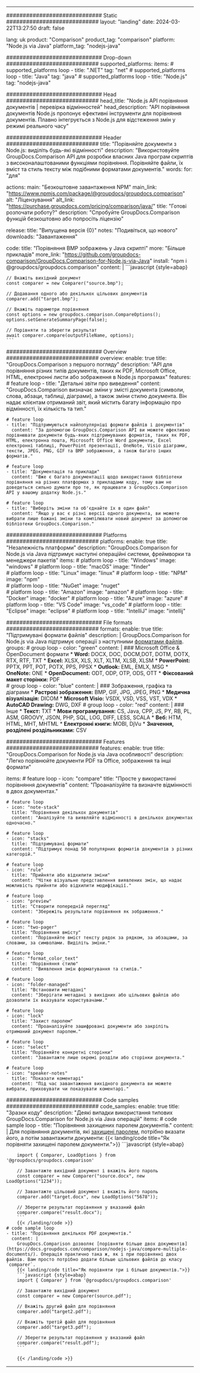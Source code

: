 
---
############################# Static ############################
layout: "landing"
date: 2024-03-22T13:27:50
draft: false

lang: uk
product: "Comparison"
product_tag: "comparison"
platform: "Node.js via Java"
platform_tag: "nodejs-java"

############################# Drop-down ############################
supported_platforms:
  items:
    # supported_platforms loop
    - title: ".NET"
      tag: "net"
    # supported_platforms loop
    - title: "Java"
      tag: "java"
    # supported_platforms loop
    - title: "Node.js"
      tag: "nodejs-java"

############################# Head ############################
head_title: "Node.js API порівняння документів | перевірка відмінностей"
head_description: "API порівняння документів Node.js пропонує ефективні інструменти для порівняння документів. Плавно інтегрується з Node.js для відстеження змін у режимі реального часу"

############################# Header ############################
title: "Порівняйте документи з Node.js: виділіть будь-які відмінності"
description: "Використовуйте GroupDocs.Comparison API для розробки власних Java програм скриптів з високоналаштованими функціями порівняння. Порівняйте файли, їх вміст та стиль тексту між подібними форматами документів."
words:
  for: "для"

actions:
  main: "Безкоштовне завантаження NPM"
  main_link: "https://www.npmjs.com/package/@groupdocs/groupdocs.comparison"
  alt: "Ліцензування"
  alt_link: "https://purchase.groupdocs.com/pricing/comparison/java/"
  title: "Готові розпочати роботу?"
  description: "Спробуйте GroupDocs.Comparison функцій безкоштовно або попросіть ліцензію"

release:
  title: "Випущена версія {0}"
  notes: "Подивіться, що нового"
  downloads: "Завантаження"

code:
  title: "Порівняння BMP зображень у Java скрипті"
  more: "Більше прикладів"
  more_link: "https://github.com/groupdocs-comparison/GroupDocs.Comparison-for-Node.js-via-Java"
  install: "npm i @groupdocs/groupdocs.comparison"
  content: |
    ```javascript {style=abap}

    // Вкажіть вихідний документ
    const comparer = new Comparer("source.bmp");

    // Додавання одного або декількох цільових документів
    comparer.add("target.bmp");

    // Вкажіть параметри порівняння
    const options = new groupdocs.comparison.CompareOptions();
    options.setGenerateSummaryPage(false);

    // Порівняти та зберегти результат
    await comparer.compare(outputFileName, options);
    ```

############################# Overview ############################
overview:
  enable: true
  title: "GroupDocs.Comparison з першого погляду"
  description: "API для порівняння різних типів документів, таких як PDF, Microsoft Office, HTML, електронні листи або зображення в Node.js програмах"
  features:
    # feature loop
    - title: "Детальні звіти про виведення"
      content: "GroupDocs.Comparison визначає зміни у змісті документа (символи, слова, абзаци, таблиці, діаграми), а також зміни стилю документа. Він надає клієнтам отриманий звіт, який містить багату інформацію про відмінності, їх кількість та тип."

    # feature loop
    - title: "Підтримуються найпопулярніші формати файлів і документів"
      content: "За допомогою GroupDocs.Comparison API ви можете ефективно порівнювати документи будь-яких підтримуваних форматів, таких як PDF, HTML, електронна пошта, Microsoft Office Word документи, Excel електронні таблиці, PowerPoint презентації, OneNote, Visio діаграми, тексти, JPEG, PNG, GIF та BMP зображення, а також багато інших форматів."

    # feature loop
    - title: "Документація та приклади"
      content: "Вже є багато документації щодо використання бібліотеки порівняння на різних платформах з прикладами коду, тому вам не доведеться сильно думати про те, як працювати з GroupDocs.Comparison API у вашому додатку Node.js."

    # feature loop
    - title: "Виберіть зміни та об'єднайте їх в один файл"
      content: "Якщо у вас є різні версії одного документа, ви можете вибрати лише бажані зміни та компілювати новий документ за допомогою бібліотеки GroupDocs.Comparison."

############################# Platforms ############################
platforms:
  enable: true
  title: "Незалежність платформи"
  description: "GroupDocs.Comparison for Node.js via Java підтримує наступні операційні системи, фреймворки та менеджери пакетів"
  items:
    # platform loop
    - title: "Windows"
      image: "windows"
    # platform loop
    - title: "macOS"
      image: "finder"      
    # platform loop
    - title: "Linux"
      image: "linux"
    # platform loop
    - title: "NPM"
      image: "npm"  
    # platform loop
    - title: "NuGet"
      image: "nuget"      
    # platform loop
    - title: "Amazon"
      image: "amazon"
    # platform loop
    - title: "Docker"
      image: "docker"
    # platform loop
    - title: "Azure"
      image: "azure"
    # platform loop
    - title: "VS Code"
      image: "vs_code"
    # platform loop
    - title: "Eclipse"
      image: "eclipse"
    # platform loop
    - title: "IntelliJ"
      image: "intellij"

############################# File formats ############################
formats:
  enable: true
  title: "Підтримувані формати файлів"
  description: |
    GroupDocs.Comparison for Node.js via Java підтримує операції з наступними [форматами файлів](https://docs.groupdocs.com/comparison/nodejs-java/supported-document-formats/).
  groups:
    # group loop
    - color: "green"
      content: |
        ### Microsoft Office & OpenDocument формати
        * **Word:** DOCX, DOC, DOCM,DOT, DOTM, DOTX, RTX, RTF, TXT
        * **Excel:** XLSX, XLS, XLT, XLTM, XLSB, XLSM
        * **PowerPoint:** PPTX, PPT, POT, POTX, PPS, PPSX
        * **Outlook:** EML, EMLX, MSG
        * **OneNote:** ONE
        * **OpenDocument:** ODT, ODP, OTP, ODS, OTT
        * **Фіксований макет сторінки:** PDF        
    # group loop
    - color: "blue"
      content: |
        ### Зображення, графіка та діаграми
        * **Растрові зображення:** BMP, GIF, JPG, JPEG, PNG
        * **Медична візуалізація:** DICOM
        * **Microsoft Visio:** VSDX, VSD, VSS, VST, VDX
        * **AutoCAD Drawing:** DWG, DXF
      # group loop
    - color: "red"
      content: |
        ### Інше
        * **Текст:** TXT
        * **Мови програмування:** CS, Java, CPP, JS, PY, RB, PL, ASM, GROOVY, JSON, PHP, SQL, LOG, DIFF, LESS, SCALA
        * **Веб:** HTM, HTML, MHT, MHTML
        * **Електронні книги:** MOBI, DjVu
        * **Значення, розділені роздільниками:** CSV

############################# Features ############################
features:
  enable: true
  title: "GroupDocs.Comparison for Node.js via Java особливості"
  description: "Легко порівнюйте документи PDF та Office, зображення та інші формати"

  items:
    # feature loop
    - icon: "compare"
      title: "Просте у використанні порівняння документів"
      content: "Проаналізуйте та визначте відмінності в двох документах."

    # feature loop
    - icon: "note-stack"
      title: "Порівняння декількох документів"
      content: "Аналізуйте та виявляйте відмінності в декількох документах одночасно."

    # feature loop
    - icon: "stacks"
      title: "Підтримувані формати"
      content: "Підтримує понад 50 популярних форматів документів з різних категорій."

    # feature loop
    - icon: "rule"
      title: "Прийняти або відхилити зміни"
      content: "Чітке візуальне представлення виявлених змін, що надає можливість прийняти або відхилити модифікації."

    # feature loop
    - icon: "preview"
      title: "Створити попередній перегляд"
      content: "Збережіть результати порівняння як зображення."

    # feature loop
    - icon: "two-pager"
      title: "Порівняння вмісту"
      content: "Порівняйте вміст тексту рядок за рядком, за абзацами, за словами, за символами. Виділіть зміни."

    # feature loop
    - icon: "format_color_text"
      title: "Порівняння стилю"
      content: "Виявлення змін форматування та стилів."

    # feature loop
    - icon: "folder-managed"
      title: "Встановити метадані"
      content: "Зберігати метадані з вихідних або цільових файлів або дозволити їх вказувати користувачами."

    # feature loop
    - icon: "lock"
      title: "Захист паролем"
      content: "Проаналізуйте зашифровані документи або закріпіть отриманий документ паролем."

    # feature loop
    - icon: "select"
      title: "Порівняйте конкретні сторінки"
      content: "Завантажте лише окремі розділи або сторінки документа."

    # feature loop
    - icon: "speaker-notes"
      title: "Показати коментарі"
      content: "Під час завантаження вихідного документа ви можете вибрати, приховувати чи показувати коментарі."

############################# Code samples ############################
code_samples:
  enable: true
  title: "Зразки коду"
  description: "Деякі випадки використання типових GroupDocs.Comparison for Node.js via Java операцій"
  items:
    # code sample loop
    - title: "Порівняння захищених паролем документів."
      content: |
        Для порівняння документів, які [захищені паролем](https://docs.groupdocs.com/comparison/nodejs-java/load-password-protected-documents/), потрібно вказати його, а потім завантажити документи:
        {{< landing/code title="Як порівняти захищені паролем документи.">}}
        ```javascript {style=abap}

        import { Comparer, LoadOptions } from '@groupdocs/groupdocs.comparison'

        // Завантажте вихідний документ і вкажіть його пароль
        const comparer = new Comparer("source.docx", new LoadOptions("1234"));

        // Завантажте цільовий документ і вкажіть його пароль
        comparer.add("target.docx", new LoadOptions("5678"));

        // Зберегти результат порівняння у вказаний файл
        comparer.compare("result.docx");
        ```
        {{< /landing/code >}}
    # code sample loop
    - title: "Порівняння декількох PDF документів."
      content: |
        GroupDocs.Comparison дозволяє [порівняти більше двох документів](https://docs.groupdocs.com/comparison/nodejs-java/compare-multiple-documents/). Операція практично така ж, як і при порівнянні двох файлів. Вам просто потрібно додати більше цільових файлів до класу `comparer`.
        {{< landing/code title="Як порівняти три і більше документів.">}}
        ```javascript {style=abap}
        import { Comparer } from '@groupdocs/groupdocs.comparison'

        // Завантажте вихідний документ
        const comparer = new Comparer(source.pdf");

        // Вкажіть другий файл для порівняння
        comparer.add("target2.pdf");

        // Вкажіть третій файл для порівняння
        comparer.add("target3.pdf");

        // Зберегти результат порівняння у вказаний файл
        comparer.compare("result.pdf");
        ```

        {{< /landing/code >}}

---